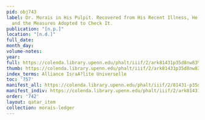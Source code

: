 ```yaml
---
pid: obj743
label: Dr. Morais in His Pulpit. Recovered from His Recent Illness, He Speaks of "Radicalism,"
  and the Measures Adopted to Check It.
publication: "[n.p.]"
location: "[n.d.]"
full_date:
month_day:
volume-notes:
year:
full: https://colenda.library.upenn.edu/phalt/iiif/2/ark81431p35d8nw83%2FSHA256E-s8543796--fb4d636ce1e995fd89d1b84b62125911f68eaa5aa25dcc83612e6ad93d326686.jpeg/full/3500,/0/default.jpg
thumb: https://colenda.library.upenn.edu/phalt/iiif/2/ark81431p35d8nw83%2FSHA256E-s8543796--fb4d636ce1e995fd89d1b84b62125911f68eaa5aa25dcc83612e6ad93d326686.jpeg/full/!200,200/0/default.jpg
index_terms: Alliance IsraA?lite Universelle
toc: '757'
manifest_all: https://colenda.library.upenn.edu/phalt/iiif/2/81431-p35d8nw83/manifest
manifest_indiv: https://colenda.library.upenn.edu/phalt/iiif/2/ark81431p35d8nw83%2FSHA256E-s8543796--fb4d636ce1e995fd89d1b84b62125911f68eaa5aa25dcc83612e6ad93d326686.jpeg
order: '742'
layout: qatar_item
collection: morais-ledger
---
```

